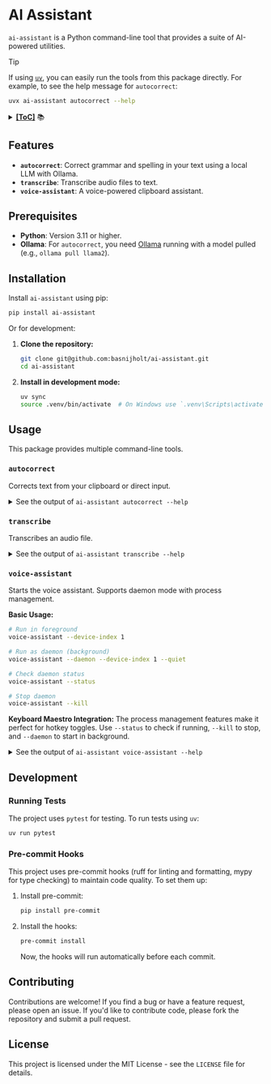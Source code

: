 # AI Assistant

`ai-assistant` is a Python command-line tool that provides a suite of AI-powered utilities.

> [!TIP]
> If using [`uv`](https://docs.astral.sh/uv/), you can easily run the tools from this package directly. For example, to see the help message for `autocorrect`:
>
> ```bash
> uvx ai-assistant autocorrect --help
> ```

<details><summary><b><u>[ToC]</u></b> 📚</summary>

<!-- START doctoc generated TOC please keep comment here to allow auto update -->
<!-- DON'T EDIT THIS SECTION, INSTEAD RE-RUN doctoc TO UPDATE -->

- [Features](#features)
- [Prerequisites](#prerequisites)
- [Installation](#installation)
- [Usage](#usage)
  - [`autocorrect`](#autocorrect)
  - [`transcribe`](#transcribe)
  - [`voice-assistant`](#voice-assistant)
- [Development](#development)
  - [Running Tests](#running-tests)
  - [Pre-commit Hooks](#pre-commit-hooks)
- [Contributing](#contributing)
- [License](#license)

<!-- END doctoc generated TOC please keep comment here to allow auto update -->

</details>

## Features

- **`autocorrect`**: Correct grammar and spelling in your text using a local LLM with Ollama.
- **`transcribe`**: Transcribe audio files to text.
- **`voice-assistant`**: A voice-powered clipboard assistant.

## Prerequisites

- **Python**: Version 3.11 or higher.
- **Ollama**: For `autocorrect`, you need [Ollama](https://ollama.ai/) running with a model pulled (e.g., `ollama pull llama2`).

## Installation

Install `ai-assistant` using pip:

```bash
pip install ai-assistant
```

Or for development:

1. **Clone the repository:**

   ```bash
   git clone git@github.com:basnijholt/ai-assistant.git
   cd ai-assistant
   ```

2. **Install in development mode:**

   ```bash
   uv sync
   source .venv/bin/activate  # On Windows use `.venv\Scripts\activate`
   ```

## Usage

This package provides multiple command-line tools.

### `autocorrect`

Corrects text from your clipboard or direct input.

<details>
<summary>See the output of <code>ai-assistant autocorrect --help</code></summary>

<!-- CODE:BASH:START -->
<!-- echo '```yaml' -->
<!-- export NO_COLOR=1 -->
<!-- export TERM=dumb -->
<!-- ai-assistant autocorrect --help -->
<!-- echo '```' -->
<!-- CODE:END -->

<!-- OUTPUT:START -->
<!-- ⚠️ This content is auto-generated by `markdown-code-runner`. -->
```yaml
```

<!-- OUTPUT:END -->

</details>

### `transcribe`

Transcribes an audio file.

<details>
<summary>See the output of <code>ai-assistant transcribe --help</code></summary>

<!-- CODE:BASH:START -->
<!-- echo '```yaml' -->
<!-- export NO_COLOR=1 -->
<!-- export TERM=dumb -->
<!-- transcribe --help -->
<!-- echo '```' -->
<!-- CODE:END -->

<!-- OUTPUT:START -->
<!-- ⚠️ This content is auto-generated by `markdown-code-runner`. -->
```yaml
```

<!-- OUTPUT:END -->

</details>

### `voice-assistant`

Starts the voice assistant. Supports daemon mode with process management.

**Basic Usage:**
```bash
# Run in foreground
voice-assistant --device-index 1

# Run as daemon (background)
voice-assistant --daemon --device-index 1 --quiet

# Check daemon status
voice-assistant --status

# Stop daemon
voice-assistant --kill
```

**Keyboard Maestro Integration:**
The process management features make it perfect for hotkey toggles. Use `--status` to check if running, `--kill` to stop, and `--daemon` to start in background.

<details>
<summary>See the output of <code>ai-assistant voice-assistant --help</code></summary>

<!-- CODE:BASH:START -->
<!-- echo '```yaml' -->
<!-- export NO_COLOR=1 -->
<!-- export TERM=dumb -->
<!-- ai-assistant voice-assistant --help -->
<!-- echo '```' -->
<!-- CODE:END -->

<!-- OUTPUT:START -->
<!-- ⚠️ This content is auto-generated by `markdown-code-runner`. -->
```yaml
```

<!-- OUTPUT:END -->

</details>


## Development

### Running Tests

The project uses `pytest` for testing. To run tests using `uv`:

```bash
uv run pytest
```

### Pre-commit Hooks

This project uses pre-commit hooks (ruff for linting and formatting, mypy for type checking) to maintain code quality. To set them up:

1. Install pre-commit:

   ```bash
   pip install pre-commit
   ```

2. Install the hooks:

   ```bash
   pre-commit install
   ```

   Now, the hooks will run automatically before each commit.

## Contributing

Contributions are welcome! If you find a bug or have a feature request, please open an issue. If you'd like to contribute code, please fork the repository and submit a pull request.

## License

This project is licensed under the MIT License - see the `LICENSE` file for details.

